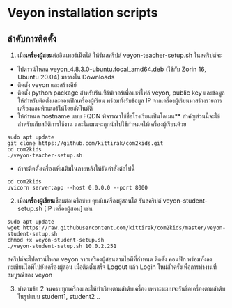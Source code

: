 # Veyon installation scripts
## ลำดับการติดตั้ง
1. เมื่อ**เครื่องผู้สอน**ต่ออินเทอร์เน็ตได้ ให้รันสคริปต์ veyon-teacher-setup.sh ในสคริปต์จะ
- ไปดาวน์โหลด veyon_4.8.3.0-ubuntu.focal_amd64.deb (ใช้กับ Zorin 16, Ubuntu 20.04) มาวางใน Downloads 
- ติดตั้ง veyon และสร้างคีย์ 
- ติดตั้ง python package สำหรับรันเซิร์ฟเวอร์เพื่อแชร์ไฟล์ veyon, public key และข้อมูลให้สำหรับติดตั้งและคอนฟิกเครื่องผู้เรียน พร้อมทั้งรับข้อมูล IP จากเครื่องผู้เรียนมาสร้างรายการเครื่องคอมพิวเตอร์ให้โดยอัตโนมัติ
- ให้กำหนด hostname แบบ FQDN พิจารณาใช้ชื่อโรงเรียนเป็นโดเมน** สำคัญส่วนนี้จะใช้สำหรับเก็บสถิติการใช้งาน และโดเมนจะถูกนำไปใช้กำหนดให้เครื่องผู้เรียนด้วย
```
sudo apt update
git clone https://github.com/kittirak/com2kids.git
cd com2kids
./veyon-teacher-setup.sh
```
- ถ้าจะติดตั้งเครื่องเพิ่มเติมในภายหลังให้รันคำสั่งต่อไปนี้
```
cd com2kids
uvicorn server:app --host 0.0.0.0 --port 8000
```

2. เมื่อ**เครื่องผู้เรียน**เชื่อมต่อเครือข่าย คุยกับเครื่องผู้สอนได้ รันสคริปต์ veyon-student-setup.sh [IP เครื่องผู้สอน] เช่น 
```
sudo apt update
wget https://raw.githubusercontent.com/kittirak/com2kids/master/veyon-student-setup.sh
chmod +x veyon-student-setup.sh
./veyon-student-setup.sh 10.0.2.251 
```
สคริปต์จะไปดาวน์โหลด veyon จากเครื่องผู้สอนตามไอพีที่กำหนด ติดตั้ง คอนฟิก พร้อมทั้งลงทะเบียนไอพีไปยังเครื่องผู้สอน เมื่อติดตั้งเสร็จ Logout แล้ว Login ใหม่สักครั้งเพื่อการทำงานที่สมบูรณ์ของ veyon 

3. ทำตามข้อ 2 จนครบทุกเครื่องและให้ทำเรียงตามลำดับเครื่อง เพราะระบบจะรันชื่อเครื่องตามลำดับในรูปแบบ student1, student2 ..

